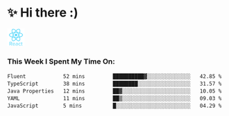 <h1 align="left">✨ Hi there :)</h1>

  <a href="https://reactjs.org/" target="_blank" rel="noreferrer">   
    <img src="https://raw.githubusercontent.com/devicons/devicon/master/icons/react/react-original-wordmark.svg" alt="react" width="40"     
    height="40"/></a>
 
<h3 align="left">This Week I Spent My Time On:</h3>
<!--START_SECTION:waka-->

```txt
Fluent            52 mins         ██████████▓░░░░░░░░░░░░░░   42.85 %
TypeScript        38 mins         ████████░░░░░░░░░░░░░░░░░   31.57 %
Java Properties   12 mins         ██▓░░░░░░░░░░░░░░░░░░░░░░   10.05 %
YAML              11 mins         ██▒░░░░░░░░░░░░░░░░░░░░░░   09.03 %
JavaScript        5 mins          █░░░░░░░░░░░░░░░░░░░░░░░░   04.29 %
```

<!--END_SECTION:waka-->

